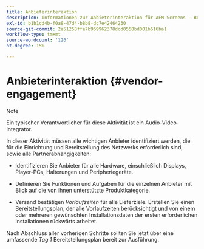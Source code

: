 ```yaml
---
title: Anbieterinteraktion
description: Informationen zur Anbieterinteraktion für AEM Screens - Best Practices .
exl-id: b1b1cd4b-f0a8-47d4-b8b8-dc7e42464230
source-git-commit: 2a51258ffe7b969962378dcd0558bd001b616ba1
workflow-type: tm+mt
source-wordcount: '126'
ht-degree: 15%

---
```


# Anbieterinteraktion {#vendor-engagement}

>[!NOTE]
>Ein typischer Verantwortlicher für diese Aktivität ist ein Audio-Video-Integrator.

In dieser Aktivität müssen alle wichtigen Anbieter identifiziert werden, die für die Einrichtung und Bereitstellung des Netzwerks erforderlich sind, sowie alle Partnerabhängigkeiten:

* Identifizieren Sie Anbieter für alle Hardware, einschließlich Displays, Player-PCs, Halterungen und Peripheriegeräte.

* Definieren Sie Funktionen und Aufgaben für die einzelnen Anbieter mit Blick auf die von ihnen unterstützte Produktkategorie.

* Versand bestätigen *Vorlaufzeiten* für alle Lieferziele. Erstellen Sie einen Bereitstellungsplan, der alle Vorlaufzeiten berücksichtigt und von einem oder mehreren gewünschten Installationsdaten der ersten erforderlichen Installationen rückwärts arbeitet.

Nach Abschluss aller vorherigen Schritte sollten Sie jetzt über eine umfassende *Tag 1* Bereitstellungsplan bereit zur Ausführung.

